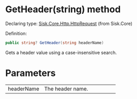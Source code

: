 <!--

Copyrights 2023 Sisk Framework - CypherPotato
Published under MIT license

!!! DO NOT EDIT THIS FILE !!!
This file was generated by a tool in the Sisk package. To edit the information in this documentation,
edit the XML documentation present in the Sisk source code.

-->


# GetHeader(string) method

Declaring type: [Sisk.Core.Http.HttpRequest](/read?q=/contents/spec/Sisk.Core.Http.HttpRequest.md) (from Sisk.Core)


Definition:

```cs
public string? GetHeader(string headerName)
```

Gets a header value using a case-insensitive search.


# Parameters

<table>
    <tbody>
<tr>
    <td width="33%">headerName</td>
    <td>The header name.</td>
</tr>
    </tbody>
</table>
